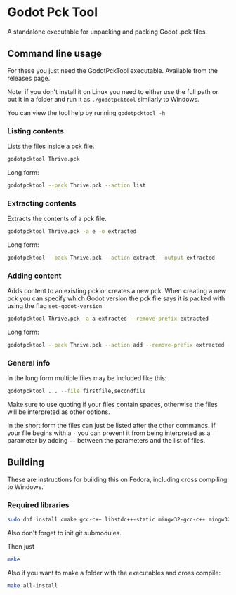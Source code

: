 Godot Pck Tool
==============

A standalone executable for unpacking and packing Godot .pck files.

Command line usage
------------------

For these you just need the GodotPckTool executable. Available from the releases page.

Note: if you don't install it on Linux you need to either use the full
path or put it in a folder and run it as `./godotpcktool` similarly to
Windows.

You can view the tool help by running `godotpcktool -h`

### Listing contents

Lists the files inside a pck file.

```sh
godotpcktool Thrive.pck
```

Long form:

```sh
godotpcktool --pack Thrive.pck --action list
```

### Extracting contents

Extracts the contents of a pck file.

```sh
godotpcktool Thrive.pck -a e -o extracted
```

Long form:

```sh
godotpcktool --pack Thrive.pck --action extract --output extracted
```

### Adding content

Adds content to an existing pck or creates a new pck. When creating a
new pck you can specify which Godot version the pck file says it is
packed with using the flag `set-godot-version`.

```sh
godotpcktool Thrive.pck -a a extracted --remove-prefix extracted
```

Long form:

```sh
godotpcktool --pack Thrive.pck --action add --remove-prefix extracted --file extracted
```

### General info

In the long form multiple files may be included like this:
```sh
godotpcktool ... --file firstfile,secondfile
```

Make sure to use quoting if your files contain spaces, otherwise the
files will be interpreted as other options.

In the short form the files can just be listed after the other
commands. If your file begins with a `-` you can prevent it from being
interpreted as a parameter by adding `--` between the parameters and
the list of files.


Building
--------

These are instructions for building this on Fedora, including cross compiling to Windows.

### Required libraries

```sh
sudo dnf install cmake gcc-c++ libstdc++-static mingw32-gcc-c++ mingw32-winpthreads-static
```

Also don't forget to init git submodules.

Then just
```sh
make
```

Also if you want to make a folder with the executables and cross compile:

```sh
make all-install
```
